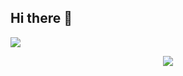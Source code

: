 ## Hi there 👋

![](https://github-readme-stats.vercel.app/api?username=IBMC265&theme=buefy&hide_border=false)

<div align="center"> <img src="https://github-readme-activity-graph.vercel.app/graph?username=IBMC265&theme=minimal" /> </div> 

<!--
**IBMC265/IBMC265** is a ✨ _special_ ✨ repository because its `README.md` (this file) appears on your GitHub profile.

Here are some ideas to get you started:

- 🔭 I’m currently working on ...
- 🌱 I’m currently learning ...
- 👯 I’m looking to collaborate on ...
- 🤔 I’m looking for help with ...
- 💬 Ask me about ...
- 📫 How to reach me: ...
- 😄 Pronouns: ...
- ⚡ Fun fact: ...
-->
